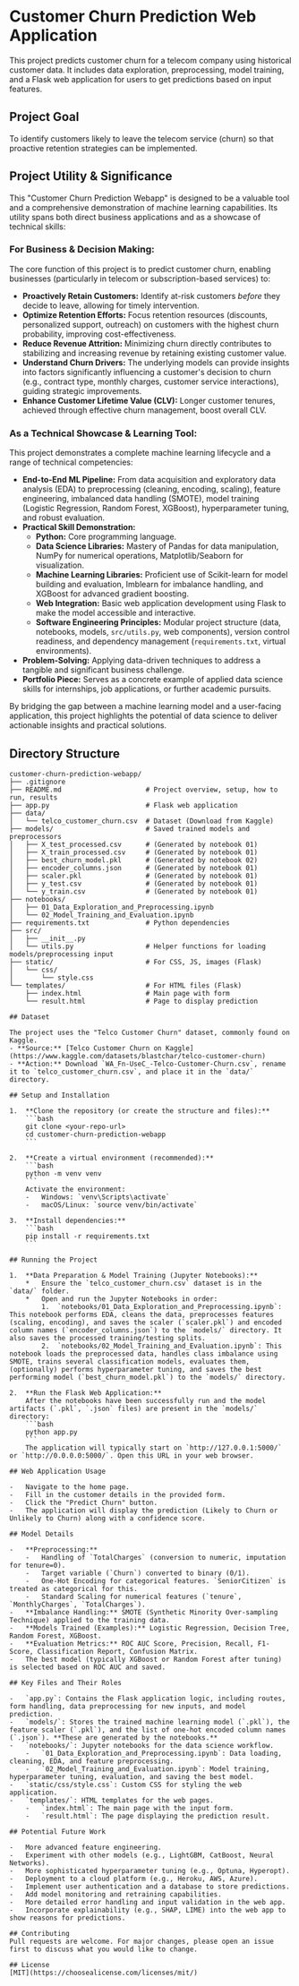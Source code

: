 # Customer Churn Prediction Web Application

This project predicts customer churn for a telecom company using historical customer data. It includes data exploration, preprocessing, model training, and a Flask web application for users to get predictions based on input features.

## Project Goal
To identify customers likely to leave the telecom service (churn) so that proactive retention strategies can be implemented.

## Project Utility & Significance

This "Customer Churn Prediction Webapp" is designed to be a valuable tool and a comprehensive demonstration of machine learning capabilities. Its utility spans both direct business applications and as a showcase of technical skills:

### For Business & Decision Making:
The core function of this project is to predict customer churn, enabling businesses (particularly in telecom or subscription-based services) to:

*   **Proactively Retain Customers:** Identify at-risk customers *before* they decide to leave, allowing for timely intervention.
*   **Optimize Retention Efforts:** Focus retention resources (discounts, personalized support, outreach) on customers with the highest churn probability, improving cost-effectiveness.
*   **Reduce Revenue Attrition:** Minimizing churn directly contributes to stabilizing and increasing revenue by retaining existing customer value.
*   **Understand Churn Drivers:** The underlying models can provide insights into factors significantly influencing a customer's decision to churn (e.g., contract type, monthly charges, customer service interactions), guiding strategic improvements.
*   **Enhance Customer Lifetime Value (CLV):** Longer customer tenures, achieved through effective churn management, boost overall CLV.

### As a Technical Showcase & Learning Tool:
This project demonstrates a complete machine learning lifecycle and a range of technical competencies:

*   **End-to-End ML Pipeline:** From data acquisition and exploratory data analysis (EDA) to preprocessing (cleaning, encoding, scaling), feature engineering, imbalanced data handling (SMOTE), model training (Logistic Regression, Random Forest, XGBoost), hyperparameter tuning, and robust evaluation.
*   **Practical Skill Demonstration:**
    *   **Python:** Core programming language.
    *   **Data Science Libraries:** Mastery of Pandas for data manipulation, NumPy for numerical operations, Matplotlib/Seaborn for visualization.
    *   **Machine Learning Libraries:** Proficient use of Scikit-learn for model building and evaluation, Imblearn for imbalance handling, and XGBoost for advanced gradient boosting.
    *   **Web Integration:** Basic web application development using Flask to make the model accessible and interactive.
    *   **Software Engineering Principles:** Modular project structure (data, notebooks, models, `src/utils.py`, web components), version control readiness, and dependency management (`requirements.txt`, virtual environments).
*   **Problem-Solving:** Applying data-driven techniques to address a tangible and significant business challenge.
*   **Portfolio Piece:** Serves as a concrete example of applied data science skills for internships, job applications, or further academic pursuits.

By bridging the gap between a machine learning model and a user-facing application, this project highlights the potential of data science to deliver actionable insights and practical solutions.

## Directory Structure
```text
customer-churn-prediction-webapp/
├── .gitignore
├── README.md                     # Project overview, setup, how to run, results
├── app.py                        # Flask web application
├── data/
│   └── telco_customer_churn.csv  # Dataset (Download from Kaggle)
├── models/                       # Saved trained models and preprocessors
│   ├── X_test_processed.csv      # (Generated by notebook 01)
│   ├── X_train_processed.csv     # (Generated by notebook 01)
│   ├── best_churn_model.pkl      # (Generated by notebook 02)
│   ├── encoder_columns.json      # (Generated by notebook 01)
│   ├── scaler.pkl                # (Generated by notebook 01)
│   ├── y_test.csv                # (Generated by notebook 01)
│   └── y_train.csv               # (Generated by notebook 01)
├── notebooks/
│   ├── 01_Data_Exploration_and_Preprocessing.ipynb
│   └── 02_Model_Training_and_Evaluation.ipynb
├── requirements.txt              # Python dependencies
├── src/
│   ├── __init__.py
│   └── utils.py                  # Helper functions for loading models/preprocessing input
├── static/                       # For CSS, JS, images (Flask)
│   └── css/
│       └── style.css
└── templates/                    # For HTML files (Flask)
    ├── index.html                # Main page with form
    └── result.html               # Page to display prediction

## Dataset

The project uses the "Telco Customer Churn" dataset, commonly found on Kaggle.
- **Source:** [Telco Customer Churn on Kaggle](https://www.kaggle.com/datasets/blastchar/telco-customer-churn)
- **Action:** Download `WA_Fn-UseC_-Telco-Customer-Churn.csv`, rename it to `telco_customer_churn.csv`, and place it in the `data/` directory.

## Setup and Installation

1.  **Clone the repository (or create the structure and files):**
    ```bash
    git clone <your-repo-url>
    cd customer-churn-prediction-webapp
    ```

2.  **Create a virtual environment (recommended):**
    ```bash
    python -m venv venv
    ```
    Activate the environment:
    -   Windows: `venv\Scripts\activate`
    -   macOS/Linux: `source venv/bin/activate`

3.  **Install dependencies:**
    ```bash
    pip install -r requirements.txt
    ```

## Running the Project

1.  **Data Preparation & Model Training (Jupyter Notebooks):**
    *   Ensure the `telco_customer_churn.csv` dataset is in the `data/` folder.
    *   Open and run the Jupyter Notebooks in order:
        1.  `notebooks/01_Data_Exploration_and_Preprocessing.ipynb`: This notebook performs EDA, cleans the data, preprocesses features (scaling, encoding), and saves the scaler (`scaler.pkl`) and encoded column names (`encoder_columns.json`) to the `models/` directory. It also saves the processed training/testing splits.
        2.  `notebooks/02_Model_Training_and_Evaluation.ipynb`: This notebook loads the preprocessed data, handles class imbalance using SMOTE, trains several classification models, evaluates them, (optionally) performs hyperparameter tuning, and saves the best performing model (`best_churn_model.pkl`) to the `models/` directory.

2.  **Run the Flask Web Application:**
    After the notebooks have been successfully run and the model artifacts (`.pkl`, `.json` files) are present in the `models/` directory:
    ```bash
    python app.py
    ```
    The application will typically start on `http://127.0.0.1:5000/` or `http://0.0.0.0:5000/`. Open this URL in your web browser.

## Web Application Usage

-   Navigate to the home page.
-   Fill in the customer details in the provided form.
-   Click the "Predict Churn" button.
-   The application will display the prediction (Likely to Churn or Unlikely to Churn) along with a confidence score.

## Model Details

-   **Preprocessing:**
    -   Handling of `TotalCharges` (conversion to numeric, imputation for tenure=0).
    -   Target variable (`Churn`) converted to binary (0/1).
    -   One-Hot Encoding for categorical features. `SeniorCitizen` is treated as categorical for this.
    -   Standard Scaling for numerical features (`tenure`, `MonthlyCharges`, `TotalCharges`).
-   **Imbalance Handling:** SMOTE (Synthetic Minority Over-sampling Technique) applied to the training data.
-   **Models Trained (Examples):** Logistic Regression, Decision Tree, Random Forest, XGBoost.
-   **Evaluation Metrics:** ROC AUC Score, Precision, Recall, F1-Score, Classification Report, Confusion Matrix.
-   The best model (typically XGBoost or Random Forest after tuning) is selected based on ROC AUC and saved.

## Key Files and Their Roles

-   `app.py`: Contains the Flask application logic, including routes, form handling, data preprocessing for new inputs, and model prediction.
-   `models/`: Stores the trained machine learning model (`.pkl`), the feature scaler (`.pkl`), and the list of one-hot encoded column names (`.json`). **These are generated by the notebooks.**
-   `notebooks/`: Jupyter notebooks for the data science workflow.
    -   `01_Data_Exploration_and_Preprocessing.ipynb`: Data loading, cleaning, EDA, and feature preprocessing.
    -   `02_Model_Training_and_Evaluation.ipynb`: Model training, hyperparameter tuning, evaluation, and saving the best model.
-   `static/css/style.css`: Custom CSS for styling the web application.
-   `templates/`: HTML templates for the web pages.
    -   `index.html`: The main page with the input form.
    -   `result.html`: The page displaying the prediction result.

## Potential Future Work

-   More advanced feature engineering.
-   Experiment with other models (e.g., LightGBM, CatBoost, Neural Networks).
-   More sophisticated hyperparameter tuning (e.g., Optuna, Hyperopt).
-   Deployment to a cloud platform (e.g., Heroku, AWS, Azure).
-   Implement user authentication and a database to store predictions.
-   Add model monitoring and retraining capabilities.
-   More detailed error handling and input validation in the web app.
-   Incorporate explainability (e.g., SHAP, LIME) into the web app to show reasons for predictions.

## Contributing
Pull requests are welcome. For major changes, please open an issue first to discuss what you would like to change.

## License
[MIT](https://choosealicense.com/licenses/mit/)